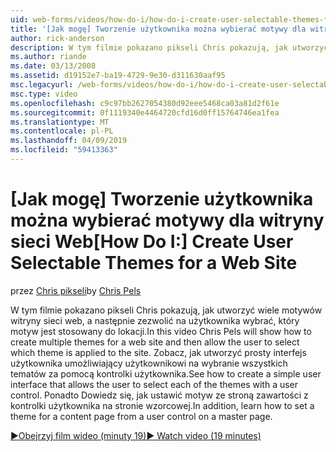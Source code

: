 ```yaml
---
uid: web-forms/videos/how-do-i/how-do-i-create-user-selectable-themes-for-a-web-site
title: '[Jak mogę] Tworzenie użytkownika można wybierać motywy dla witryny sieci Web | Dokumentacja firmy Microsoft'
author: rick-anderson
description: W tym filmie pokazano pikseli Chris pokazują, jak utworzyć wiele motywów witryny sieci web, a następnie zezwolić na użytkownika wybrać, który motyw jest stosowany do lokacji. Zobacz jak...
ms.author: riande
ms.date: 03/13/2008
ms.assetid: d19152e7-ba19-4729-9e30-d311630aaf95
msc.legacyurl: /web-forms/videos/how-do-i/how-do-i-create-user-selectable-themes-for-a-web-site
msc.type: video
ms.openlocfilehash: c9c97bb2627054380d92eee5468ca03a81d2f61e
ms.sourcegitcommit: 0f1119340e4464720cfd16d0ff15764746ea1fea
ms.translationtype: MT
ms.contentlocale: pl-PL
ms.lasthandoff: 04/09/2019
ms.locfileid: "59413363"
---
```

# <a name="how-do-i-create-user-selectable-themes-for-a-web-site"></a><span data-ttu-id="eae13-104">[Jak mogę] Tworzenie użytkownika można wybierać motywy dla witryny sieci Web</span><span class="sxs-lookup"><span data-stu-id="eae13-104">[How Do I:] Create User Selectable Themes for a Web Site</span></span>

<span data-ttu-id="eae13-105">przez [Chris pikseli](https://twitter.com/chrispels)</span><span class="sxs-lookup"><span data-stu-id="eae13-105">by [Chris Pels](https://twitter.com/chrispels)</span></span>

<span data-ttu-id="eae13-106">W tym filmie pokazano pikseli Chris pokazują, jak utworzyć wiele motywów witryny sieci web, a następnie zezwolić na użytkownika wybrać, który motyw jest stosowany do lokacji.</span><span class="sxs-lookup"><span data-stu-id="eae13-106">In this video Chris Pels will show how to create multiple themes for a web site and then allow the user to select which theme is applied to the site.</span></span> <span data-ttu-id="eae13-107">Zobacz, jak utworzyć prosty interfejs użytkownika umożliwiający użytkownikowi na wybranie wszystkich tematów za pomocą kontrolki użytkownika.</span><span class="sxs-lookup"><span data-stu-id="eae13-107">See how to create a simple user interface that allows the user to select each of the themes with a user control.</span></span> <span data-ttu-id="eae13-108">Ponadto Dowiedz się, jak ustawić motyw ze stroną zawartości z kontrolki użytkownika na stronie wzorcowej.</span><span class="sxs-lookup"><span data-stu-id="eae13-108">In addition, learn how to set a theme for a content page from a user control on a master page.</span></span>

[<span data-ttu-id="eae13-109">&#9654;Obejrzyj film wideo (minuty 19)</span><span class="sxs-lookup"><span data-stu-id="eae13-109">&#9654; Watch video (19 minutes)</span></span>](https://channel9.msdn.com/Blogs/ASP-NET-Site-Videos/how-do-i-create-user-selectable-themes-for-a-web-site)
